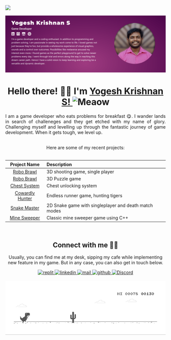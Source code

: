 ![](https://hit.yhype.me/github/profile?user_id=77713888)

<div align="center">

[![MastHead](https://github.com/yogesh28-git/yogesh28-git/blob/main/yogesh-portfolio.png)](https://yogesh28-git.github.io/Yogesh28.github.io)

# Hello there! 👋🏻 I'm <a href="https://www.linkedin.com/in/yogesh-krishnan-s-44ba7714a/" target="_blank"> Yogesh Krishnan S! </a> <img src="https://i.imgur.com/veZrcC7.gif" alt="Meaow" width="50" />

<div align="justify">
 
I am a game developer who eats problems for breakfast 😋. I wander lands in search of challeneges and they get etched with my name of glory. Challenging myself and levelling up through the fantastic journey of game development. When it gets tough, we level up.

</div> 

<br/>
Here are some of my recent projects:
<br/><br/>

| Project Name      | Description | 
| :---:        |    :----   |  
| [Robo Brawl](https://github.com/yogesh28-git/Robo-Brawl)     | 3D shooting game, single player
| [Robo Brawl](https://github.com/yogesh28-git/MakeNewWay)     | 3D Puzzle game
| [Chest System](https://github.com/yogesh28-git/Chest-System)   | Chest unlocking system
| [Cowardly Hunter](https://github.com/yogesh28-git/Cowardly-Hunter)     | Endless runner game, hunting tigers
| [Snake Master](https://github.com/yogesh28-git/SnakeMaster)     | 2D Snake game with singleplayer and death match modes
| [Mine Sweeper](https://github.com/yogesh28-git/MineSweeper)     | Classic mine sweeper game using C++

<br/>
 
## Connect with me 🤝🏻
Usually, you can find me at my desk, sipping my cafe while implementing new feature in my game. But in any case, you can also get in touch below.

<a href="https://replit.com/@YogeshKrishnan" target="_blank">
<img src=https://img.shields.io/badge/replit-%2324292e.svg?&style=for-the-badge&logo=replit&logoColor=white alt=replit style="margin-bottom: 5px;" />
</a>
<a href="https://www.linkedin.com/in/yogesh-krishnan-s-44ba7714a/" target="_blank">
<img src=https://img.shields.io/badge/linkedin-%231E77B5.svg?&style=for-the-badge&logo=linkedin&logoColor=white alt=linkedin style="margin-bottom: 5px;" />
</a>
<a href="mailto:yogeshsuresh28@gmail.com" target="_blank">
<img src=https://img.shields.io/badge/Gmail-D14836?style=for-the-badge&logo=gmail&logoColor=white alt=mail style="margin-bottom: 5px;" />
</a> 
<a href="https://github.com/yogesh28-git" target="_blank">
<img src=https://img.shields.io/badge/github-%2324292e.svg?&style=for-the-badge&logo=github&logoColor=white alt=github style="margin-bottom: 5px;" />
</a>
<a href="https://discord.com/users/y0_0go"><img alt=" Discord" src="https://img.shields.io/badge/Discord-7289DA?style=for-the-badge&logo=discord&logoColor=white"></a>
 
 <br/>
 
![Dino](https://raw.githubusercontent.com/yogesh28-git/yogesh28-git/main/dino.gif)

 <br/>



</div>











